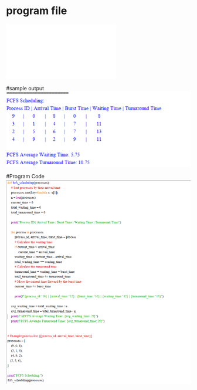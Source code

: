 # program file
![program file](FCFS.py)

#sample output
![sample output](ExecutedOutput.png)

#Program Code
![program code](programCode.png)
